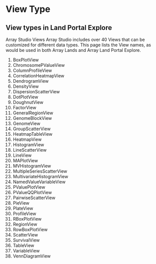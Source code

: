 # View Type

## View types in Land Portal Explore

Array Studio Views
Array Studio includes over 40 Views that can be customized for different data types. This page lists the View names, as would be used in both Array Lands and Array Land Portal Explore.


  1. BoxPlotView
  2. ChromosomePValueView
  3. ColumnProfileView
  4. CorrelationHeatmapView
  5. DendrogramView
  6. DensityView
  7. DispersionScatterView
  8. DotPlotView
  9. DoughnutView
  10. FactorView
  11. GeneralRegionView
  12. GenomeBlockView
  13. GenomeView
  14. GroupScatterView
  15. HeatmapTableView
  16. HeatmapView
  17. HistogramView
  18. LineScatterView
  19. LineView
  20. MAPlotView
  21. MVHistogramView
  22. MultipleSeriesScatterView
  23. MultivariateHistogramView
  24. NamedValueVariableView
  25. PValuePlotView
  26. PValueQQPlotView
  27. PairwiseScatterView
  28. PieView
  29. PlateView
  30. ProfileView
  31. RBoxPlotView
  32. RegionView
  33. RowBoxPlotView
  34. ScatterView
  35. SurvivalView
  36. TableView
  37. VariableView
  38. VennDiagramView

